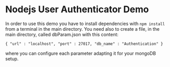 Nodejs User Authenticator Demo
========

In order to use this demo you have to install dependencies with `npm install` from a terminal in the main directory.
You need also to create a file, in the main directory, called dbParam.json with this content:

`{
	"url" : "localhost",
	"port" : 27017,
	"db_name" : "Authentication"
}`

where you can configure each parameter adapting it for your mongoDB setup.
